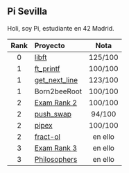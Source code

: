 ## Pi Sevilla

Holi, soy Pi, estudiante en 42 Madrid.

| Rank | Proyecto | Nota |
| :---: | :--- | :---:|
| 0 | [libft](https://github.com/dejapiunrato/libft) | 125/100 |
| 1 | [ft_printf](https://github.com/dejapiunrato/ft_printf) | 100/100 |
| 1 | [get_next_line](https://github.com/dejapiunrato/get_next_line) | 123/100 |
| 1 | Born2beeRoot | 100/100 |
| 2 | [Exam Rank 2](https://github.com/dejapiunrato/rank2_exam) | 100/100 |
| 2 | [push_swap](https://github.com/dejapiunrato/push_swap) | 94/100 |
| 2 | [pipex](https://github.com/dejapiunrato/pipex) | 100/100 |
| 2 | [fract-ol](https://github.com/dejapiunrato/fract-ol) | en ello |
| 3 | [Exam Rank 3](https://github.com/dejapiunrato/rank3_exam) | en ello|
| 3 | [Philosophers](https://github.com/dejapiunrato/philosophers) | en ello |
